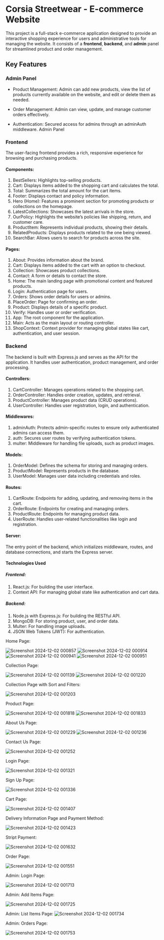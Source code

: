 # Corsia Streetwear - E-commerce Website
This project is a full-stack e-commerce application designed to provide an interactive shopping experience for users and administrative tools for managing the website. It consists of a **frontend**, **backend**, and **admin** panel for streamlined product and order management.



## Key Features
### Admin Panel
- Product Management: Admin can add new products, view the list of products currently available on the website, and edit or delete them as needed.

- Order Management: Admin can view, update, and manage customer orders effectively.

- Authentication: Secured access for admins through an adminAuth middleware.
Admin Panel

### Frontend
The user-facing frontend provides a rich, responsive experience for browsing and purchasing products.

#### Components:
1. BestSellers: Highlights top-selling products.
2. Cart: Displays items added to the shopping cart and calculates the total.
3. Total: Summarizes the total amount for the cart items.
4. Footer: Displays contact and policy information.
5. Hero (Home): Features a prominent section for promoting products or collections on the homepage.
6. LatestCollections: Showcases the latest arrivals in the store.
7. OurPolicy: Highlights the website’s policies like shipping, return, and customer care.
8. ProductItem: Represents individual products, showing their details.
9. RelatedProducts: Displays products related to the one being viewed.
10. SearchBar: Allows users to search for products across the site.
    
#### Pages:
1. About: Provides information about the brand.
2. Cart: Displays items added to the cart with an option to checkout.
3. Collection: Showcases product collections.
4. Contact: A form or details to contact the store.
5. Home: The main landing page with promotional content and featured products.
6. Login: Authentication page for users.
7. Orders: Shows order details for users or admins.
8. PlaceOrder: Page for confirming an order.
9. Product: Displays details of a specific product.
10. Verify: Handles user or order verification.
11. App: The root component for the application.
12. Main: Acts as the main layout or routing controller.
13. ShopContext: Context provider for managing global states like cart, authentication, and user session.

### Backend
The backend is built with Express.js and serves as the API for the application. It handles user authentication, product management, and order processing.

#### Controllers:
1. CartController: Manages operations related to the shopping cart.
2. OrderController: Handles order creation, updates, and retrieval.
3. ProductController: Manages product data (CRUD operations).
4. UserController: Handles user registration, login, and authentication.

#### Middlewares:
1. adminAuth: Protects admin-specific routes to ensure only authenticated admins can access them.
2. auth: Secures user routes by verifying authentication tokens.
3. multer: Middleware for handling file uploads, such as product images.

#### Models:
1. OrderModel: Defines the schema for storing and managing orders.
2. ProductModel: Represents products in the database.
3. UserModel: Manages user data including credentials and roles.

#### Routes:
1. CartRoute: Endpoints for adding, updating, and removing items in the cart.
2. OrderRoute: Endpoints for creating and managing orders.
3. ProductRoute: Endpoints for managing product data.
4. UserRoute: Handles user-related functionalities like login and registration.

#### Server:
The entry point of the backend, which initializes middleware, routes, and database connections, and starts the Express server.

#### Technologies Used
##### Frontend:
1. React.js: For building the user interface.
2. Context API: For managing global state like authentication and cart data.

##### Backend:
1. Node.js with Express.js: For building the RESTful API.
2. MongoDB: For storing product, user, and order data.
3. Multer: For handling image uploads.
4. JSON Web Tokens (JWT): For authentication.

Home Page:

![Screenshot 2024-12-02 000857](https://github.com/user-attachments/assets/c8bb8c71-e7a8-4480-9bba-2288fa0940f7)
![Screenshot 2024-12-02 000914](https://github.com/user-attachments/assets/5453ebd4-14bc-42c5-8e19-37fd9b8e36c9)
![Screenshot 2024-12-02 000941](https://github.com/user-attachments/assets/b9d423d5-20a8-4a81-b8e4-fc7e3d632020)
![Screenshot 2024-12-02 000951](https://github.com/user-attachments/assets/ac85f0be-7076-4494-8006-9826c7ae8cfc)

Collection Page:

![Screenshot 2024-12-02 001139](https://github.com/user-attachments/assets/88bdad90-de83-49bd-a49a-7572fd13795e)
![Screenshot 2024-12-02 001220](https://github.com/user-attachments/assets/c455989b-f43b-4f3e-90ee-d06cc41fd822)

Collection Page with Sort and Filters:

![Screenshot 2024-12-02 001203](https://github.com/user-attachments/assets/29d9336a-4dbe-43dd-907f-a084e388928d)

Product Page:

![Screenshot 2024-12-02 001818](https://github.com/user-attachments/assets/f9ba3f39-61b2-4ad7-856f-213d37716527)
![Screenshot 2024-12-02 001833](https://github.com/user-attachments/assets/f15ac04d-c14f-45e1-a6ca-f2b9dccbb75f)

About Us Page:

![Screenshot 2024-12-02 001229](https://github.com/user-attachments/assets/7dd1f6e1-63cf-4ea3-a3b5-6327f135375d)
![Screenshot 2024-12-02 001236](https://github.com/user-attachments/assets/094ce0d1-6f95-46be-9edf-3b3ded78e806)

Contact Us Page:

![Screenshot 2024-12-02 001252](https://github.com/user-attachments/assets/86d9eecb-1076-4125-9834-2286748aaf1a)

Login Page:

![Screenshot 2024-12-02 001321](https://github.com/user-attachments/assets/5cd27ed9-16df-4022-ac40-6419056b92a8)

Sign Up Page:

![Screenshot 2024-12-02 001336](https://github.com/user-attachments/assets/c0d08f7c-b3ef-4517-8980-ac3ee8b73b9a)

Cart Page:

![Screenshot 2024-12-02 001407](https://github.com/user-attachments/assets/c410a6bd-2169-486d-ab8a-01ff299d2cfa)

Delivery Information Page and Payment Method:

![Screenshot 2024-12-02 001423](https://github.com/user-attachments/assets/af6c210b-1ee2-4d79-8777-cb5c9d098f80)

Stript Payment:

![Screenshot 2024-12-02 001632](https://github.com/user-attachments/assets/744074c7-8eae-4907-8bb2-f22a3646144f)

Order Page:

![Screenshot 2024-12-02 001551](https://github.com/user-attachments/assets/c9de6a33-7fc5-4b58-a649-bfa2aa5311f8)

Admin: Login Page:

![Screenshot 2024-12-02 001713](https://github.com/user-attachments/assets/dfb674e0-217c-4408-a925-f2bcad21b72d)

Admin: Add Items Page:

![Screenshot 2024-12-02 001725](https://github.com/user-attachments/assets/0603a5f6-7be4-466c-b7aa-e36bb6f228ff)

Admin: List Items Page:
![Screenshot 2024-12-02 001734](https://github.com/user-attachments/assets/f2495cba-9618-464c-8b17-27552dd6c82d)

Admin: Orders Page:

![Screenshot 2024-12-02 001753](https://github.com/user-attachments/assets/2f6ff081-856e-4300-b095-e3aef6f65740)
